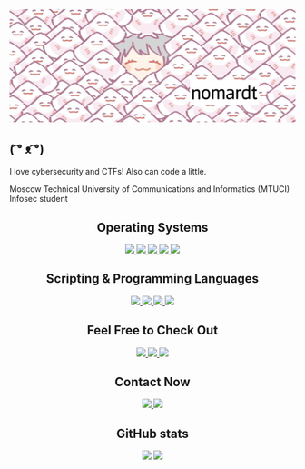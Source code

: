 ![Header](https://github.com/nomardt/Work/blob/main/profileimage1.jpg)


## ( ͡° ᴥ ͡°)

I love cybersecurity and CTFs! Also can code a little.

Moscow Technical University of Communications and Informatics (MTUCI) Infosec student


<h2 align="center">Operating Systems</h1>
<p align="center">
    <a href="https://www.microsoft.com/en-us/windows">
        <img src="https://img.shields.io/badge/-Windows-DC322F?style=for-the-badge&logo=windows"/>
    </a>
    <a href="https://www.parrotsec.org/">
        <img src="https://img.shields.io/badge/-ParrotSec_OS-DC322F?style=for-the-badge&logo=linux&logoColor=FFFFFF"/>
    </a>
    <a href="https://ubuntu.com/">
        <img src="https://img.shields.io/badge/-Linux_Ubuntu-DC322F?style=for-the-badge&logo=Ubuntu&logoColor=FFFFFF"/>
    </a>
    <a href="https://linuxmint.com/">
        <img src="https://img.shields.io/badge/Linux_Mint-DC322F?style=for-the-badge&logo=linux-mint&logoColor=white"/>
    </a>
    <a href="https://en.wikipedia.org/wiki/Cisco_IOS">
        <img src="https://img.shields.io/badge/Cisco%20IOS-DC322F?style=for-the-badge&logo=Cisco&logoColor=white"/>
    </a>
</p>

<h2 align="center">Scripting & Programming Languages</h1>
<p align="center">
    <a href="https://docs.python.org/3/">
        <img src="https://img.shields.io/badge/Python-DC322F?style=for-the-badge&logo=python&logoColor=white"/>
    </a>
    <a href="https://www.php.net/docs.php">
        <img src="https://img.shields.io/badge/PHP-DC322F?style=for-the-badge&logo=php&logoColor=white"/>
    </a>
    <a href="https://www.gnu.org/savannah-checkouts/gnu/bash/manual/bash.html">
        <img src="https://img.shields.io/badge/-Bash-DC322F?style=for-the-badge&logo=gnu-bash&logoColor=FFFFFF"/>
    </a>
    <a href="https://devdocs.io/c/">
        <img src="https://img.shields.io/badge/-C-DC322F?style=for-the-badge&logo=C&logoColor=FFFFFF"/>
    </a>
</p>

<h2 align="center">Feel Free to Check Out</h1>
<p align="center">
    <a href="https://medium.com/@nomardt">
        <img src="https://img.shields.io/badge/-Medium-DC322F?style=for-the-badge&logo=Medium"/>
    </a>
    <a href="https://app.hackthebox.com/users/1363617">
        <img src="https://img.shields.io/badge/-HTB-DC322F?style=for-the-badge&logo=HackTheBox"/>
    </a>
    <a href="https://ctftime.org/user/149327">
        <img src="https://img.shields.io/badge/-CTFtime.org-DC322F?style=for-the-badge"/>
    </a>
</p>

<h2 align="center">Contact Now</h1>
<p align="center">
    <a href="https://t.me/nomardt">
        <img src="https://img.shields.io/badge/-Telegram-DC322F?style=for-the-badge&logo=Telegram"/>
    </a>
    <a href="mailto:nomardt@aol.com">
        <img src="https://img.shields.io/badge/-Email-DC322F?style=for-the-badge&logo=Thunderbird"/>
    </a>
</p>

<h2 align="center">GitHub stats</h2>
<p align="center">
    <img src="https://streak-stats.demolab.com?user=nomardt&theme=react&hide_border=true&border_radius=20&mode=weekly"/>
    <img src="https://github-readme-stats.vercel.app/api?username=nomardt&theme=react&border_radius=20&hide_border=true"/>
</p>

<!--
**nomardt/nomardt** is a ✨ _special_ ✨ repository because its `README.md` (this file) appears on your GitHub profile.

Here are some ideas to get you started:

- 🔭 I’m currently working on ...
- 🌱 I’m currently learning ...
- 👯 I’m looking to collaborate on ...
- 🤔 I’m looking for help with ...
- 💬 Ask me about ...
- 📫 How to reach me: ...
- 😄 Pronouns: ...
- ⚡ Fun fact: ...
-->
